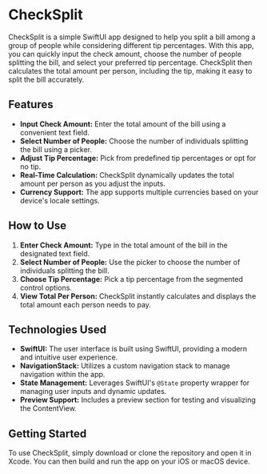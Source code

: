 # CheckSplit

CheckSplit is a simple SwiftUI app designed to help you split a bill among a group of people while considering different tip percentages. With this app, you can quickly input the check amount, choose the number of people splitting the bill, and select your preferred tip percentage. CheckSplit then calculates the total amount per person, including the tip, making it easy to split the bill accurately.

## Features

- **Input Check Amount:** Enter the total amount of the bill using a convenient text field.
- **Select Number of People:** Choose the number of individuals splitting the bill using a picker.
- **Adjust Tip Percentage:** Pick from predefined tip percentages or opt for no tip.
- **Real-Time Calculation:** CheckSplit dynamically updates the total amount per person as you adjust the inputs.
- **Currency Support:** The app supports multiple currencies based on your device's locale settings.

## How to Use

1. **Enter Check Amount:** Type in the total amount of the bill in the designated text field.
2. **Select Number of People:** Use the picker to choose the number of individuals splitting the bill.
3. **Choose Tip Percentage:** Pick a tip percentage from the segmented control options.
4. **View Total Per Person:** CheckSplit instantly calculates and displays the total amount each person needs to pay.

## Technologies Used

- **SwiftUI:** The user interface is built using SwiftUI, providing a modern and intuitive user experience.
- **NavigationStack:** Utilizes a custom navigation stack to manage navigation within the app.
- **State Management:** Leverages SwiftUI's `@State` property wrapper for managing user inputs and dynamic updates.
- **Preview Support:** Includes a preview section for testing and visualizing the ContentView.


## Getting Started

To use CheckSplit, simply download or clone the repository and open it in Xcode. You can then build and run the app on your iOS or macOS device.
